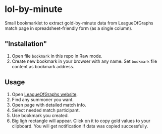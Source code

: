# lol-by-minute

Small bookmarklet to extract gold-by-minute data from LeagueOfGraphs match page in spreadsheet-friendly form (as a single column).

## "Installation"

 1) Open file `bookmark` in this repo in Raw mode.
 2) Create new bookmark in your browser with any name. Set `bookmark` file content as bookmark address.

## Usage

1) Open [LeagueOfGraphs website](https://www.leagueofgraphs.com).
2) Find any summoner you want.
3) Open page with detailed match info.
4) Select needed match participant.
5) Use bookmark you created.
6) Big ligh rectangle will appear. Click on it to copy gold values to your clipboard. You will get notification if data was copied successfully.
